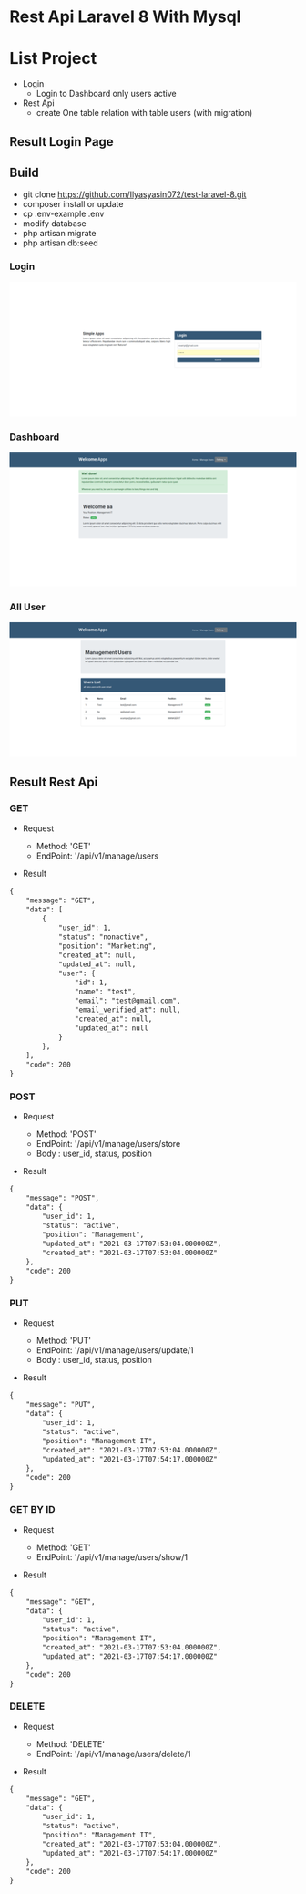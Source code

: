 # Rest Api Laravel 8 With Mysql

# List Project
- Login
    - Login to Dashboard only users active
- Rest Api
    - create One table relation with table users (with migration)
## Result Login Page

## Build

- git clone https://github.com/Ilyasyasin072/test-laravel-8.git
- composer install or update
- cp .env-example .env
- modify database
- php artisan migrate
- php artisan db:seed

### Login
![alt text](https://github.com/Ilyasyasin072/test-laravel-8/blob/main/public/assets/img/result/login1.png)
### Dashboard 
![alt text](https://github.com/Ilyasyasin072/test-laravel-8/blob/main/public/assets/img/result/dashboard.png)
### All User
![alt text](https://github.com/Ilyasyasin072/test-laravel-8/blob/main/public/assets/img/result/user_lists.png)

## Result Rest Api

### GET

- Request
    - Method: 'GET'
    - EndPoint: '/api/v1/manage/users

- Result
```
{
    "message": "GET",
    "data": [
        {
            "user_id": 1,
            "status": "nonactive",
            "position": "Marketing",
            "created_at": null,
            "updated_at": null,
            "user": {
                "id": 1,
                "name": "test",
                "email": "test@gmail.com",
                "email_verified_at": null,
                "created_at": null,
                "updated_at": null
            }
        },
    ],
    "code": 200
}
```

### POST
- Request
    - Method: 'POST'
    - EndPoint: '/api/v1/manage/users/store
    - Body : user_id, status, position

- Result
```
{
    "message": "POST",
    "data": {
        "user_id": 1,
        "status": "active",
        "position": "Management",
        "updated_at": "2021-03-17T07:53:04.000000Z",
        "created_at": "2021-03-17T07:53:04.000000Z"
    },
    "code": 200
}
```

### PUT

- Request
    - Method: 'PUT'
    - EndPoint: '/api/v1/manage/users/update/1
    - Body : user_id, status, position

- Result
```
{
    "message": "PUT",
    "data": {
        "user_id": 1,
        "status": "active",
        "position": "Management IT",
        "created_at": "2021-03-17T07:53:04.000000Z",
        "updated_at": "2021-03-17T07:54:17.000000Z"
    },
    "code": 200
}
```

### GET BY ID

- Request
    - Method: 'GET'
    - EndPoint: '/api/v1/manage/users/show/1

- Result
```
{
    "message": "GET",
    "data": {
        "user_id": 1,
        "status": "active",
        "position": "Management IT",
        "created_at": "2021-03-17T07:53:04.000000Z",
        "updated_at": "2021-03-17T07:54:17.000000Z"
    },
    "code": 200
}
```

### DELETE

- Request
    - Method: 'DELETE'
    - EndPoint: '/api/v1/manage/users/delete/1

- Result
```
{
    "message": "GET",
    "data": {
        "user_id": 1,
        "status": "active",
        "position": "Management IT",
        "created_at": "2021-03-17T07:53:04.000000Z",
        "updated_at": "2021-03-17T07:54:17.000000Z"
    },
    "code": 200
}

